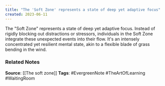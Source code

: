 ```yaml
---
title: "The 'Soft Zone' represents a state of deep yet adaptive focus"
created: 2023-06-11
---
```


The "Soft Zone" represents a state of deep yet adaptive focus. Instead of rigidly blocking out distractions or stressors, individuals in the Soft Zone integrate these unexpected events into their flow. It's an intensely concentrated yet resilient mental state, akin to a flexible blade of grass bending in the wind.

### Related Notes
**Source**: [[The soft zone]]
**Tags**: #EvergreenNote #TheArtOfLearning #WaitingRoom 
